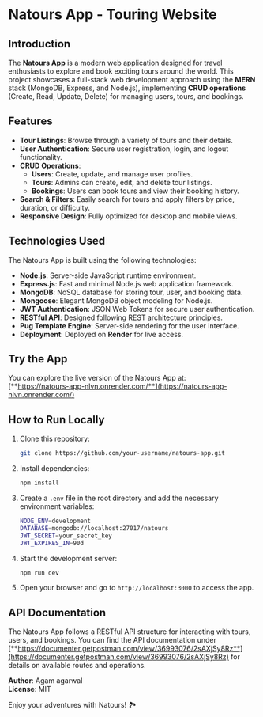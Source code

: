 # Natours App - Touring Website

## Introduction

The **Natours App** is a modern web application designed for travel enthusiasts to explore and book exciting tours around the world. This project showcases a full-stack web development approach using the **MERN** stack (MongoDB, Express, and Node.js), implementing **CRUD operations** (Create, Read, Update, Delete) for managing users, tours, and bookings.

## Features

- **Tour Listings**: Browse through a variety of tours and their details.
- **User Authentication**: Secure user registration, login, and logout functionality.
- **CRUD Operations**: 
  - **Users**: Create, update, and manage user profiles.
  - **Tours**: Admins can create, edit, and delete tour listings.
  - **Bookings**: Users can book tours and view their booking history.
- **Search & Filters**: Easily search for tours and apply filters by price, duration, or difficulty.
- **Responsive Design**: Fully optimized for desktop and mobile views.
  
## Technologies Used

The Natours App is built using the following technologies:

- **Node.js**: Server-side JavaScript runtime environment.
- **Express.js**: Fast and minimal Node.js web application framework.
- **MongoDB**: NoSQL database for storing tour, user, and booking data.
- **Mongoose**: Elegant MongoDB object modeling for Node.js.
- **JWT Authentication**: JSON Web Tokens for secure user authentication.
- **RESTful API**: Designed following REST architecture principles.
- **Pug Template Engine**: Server-side rendering for the user interface.
- **Deployment**: Deployed on **Render** for live access.

## Try the App

You can explore the live version of the Natours App at:  
[**https://natours-app-nlvn.onrender.com/**](https://natours-app-nlvn.onrender.com/)

## How to Run Locally

1. Clone this repository:
   ```bash
   git clone https://github.com/your-username/natours-app.git
   ```
2. Install dependencies:
   ```bash
   npm install
   ```
3. Create a `.env` file in the root directory and add the necessary environment variables:
   ```bash
   NODE_ENV=development
   DATABASE=mongodb://localhost:27017/natours
   JWT_SECRET=your_secret_key
   JWT_EXPIRES_IN=90d
   ```
4. Start the development server:
   ```bash
   npm run dev
   ```

5. Open your browser and go to `http://localhost:3000` to access the app.

## API Documentation

The Natours App follows a RESTful API structure for interacting with tours, users, and bookings. You can find the API documentation under [**https://documenter.getpostman.com/view/36993076/2sAXjSy8Rz**](https://documenter.getpostman.com/view/36993076/2sAXjSy8Rz) for details on available routes and operations.



**Author**: Agam agarwal  
**License**: MIT

Enjoy your adventures with Natours! 🏞️
